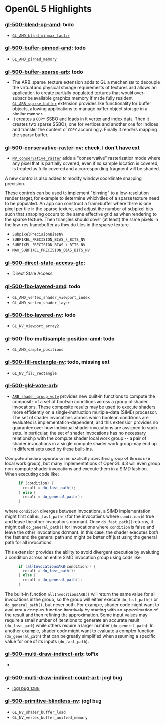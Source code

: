 # OpenGL 5 Highlights

### [gl-500-blend-op-amd](https://github.com/elect86/jogl-samples/blob/master/jogl-samples/src/tests/gl_500/Gl_500_blend_op_amd.java): todo

* [`GL_AMD_blend_minmax_factor`](https://www.opengl.org/registry/specs/AMD/blend_minmax_factor.txt)

### [gl-500-buffer-pinned-amd](https://github.com/elect86/jogl-samples/blob/master/jogl-samples/src/tests/gl_500/Gl_500_buffer_pinned_amd.java): todo

* [`GL_AMD_pinned_memory`](https://www.opengl.org/registry/specs/AMD/pinned_memory.txt)

### [gl-500-buffer-sparse-arb](https://github.com/elect86/jogl-samples/blob/master/jogl-samples/src/tests/gl_500/Gl_500_buffer_sparse_arb.java): todo

* The ARB_sparse_texture extension adds to GL a mechanism to decouple the virtual and physical storage requirements of 
textures and allows an application to create partially populated textures that would over-subscribe available graphics memory 
if made fully resident. [`GL_ARB_sparse_buffer`](https://www.opengl.org/registry/specs/ARB/sparse_buffer.txt) extension provides 
like functionality for buffer objects, allowing applications to manage buffer object storage in a similar manner.
* It creates a `COPY` SSBO and loads in it vertex and index data. Then it creates two sparse SSBOs, one for vertices and 
another one for indices and transfer the content of `COPY` accordingly. Finally it renders mapping the sparse buffer.

### [gl-500-conservative-raster-nv](https://github.com/elect86/jogl-samples/blob/master/jogl-samples/src/tests/gl_500/Gl_500_conservative_raster_nv.java): check, I don't have ext

* [`NV_conservative_raster`](https://www.opengl.org/registry/specs/NV/conservative_raster.txt) adds a "conservative" 
rasterization mode where any pixel that is partially covered, even if no sample location is covered, is treated as fully 
covered and a corresponding fragment will be shaded.    

A new control is also added to modify window coordinate snapping precision.

These controls can be used to implement "binning" to a low-resolution render target, for example to determine which tiles of a 
sparse texture need to be populated. An app can construct a framebuffer where there is one pixel per tile in the sparse 
texture, and adjust the number of subpixel bits such that snapping occurs to the same effective grid as when rendering to the 
sparse texture. Then triangles should cover (at least) the same pixels in the low-res framebuffer as they do tiles in the 
sparse texture.

* `SubpixelPrecisionBiasNV`
* `SUBPIXEL_PRECISION_BIAS_X_BITS_NV`
* `SUBPIXEL_PRECISION_BIAS_Y_BITS_NV`
* `MAX_SUBPIXEL_PRECISION_BIAS_BITS_NV`

### [gl-500-direct-state-access-gtc](https://github.com/elect86/jogl-samples/blob/master/jogl-samples/src/tests/gl_500/Gl_500_direct_state_access_gtc.java):

* Direct State Access

### [gl-500-fbo-layered-amd](https://github.com/elect86/jogl-samples/blob/master/jogl-samples/src/tests/gl_500/Gl_500_fbo_layered_amd.java): todo

* `GL_AMD_vertex_shader_viewport_index`
* `GL_AMD_vertex_shader_layer`

### [gl-500-fbo-layered-nv](https://github.com/elect86/jogl-samples/blob/master/jogl-samples/src/tests/gl_500/Gl_500_fbo_layered_nv.java): todo

* `GL_NV_viewport_array2`

### [gl-500-fbo-multisample-position-amd](https://github.com/elect86/jogl-samples/blob/master/jogl-samples/src/tests/gl_500/Gl_500_multisample_position_amd.java): todo

* `GL_AMD_sample_positions`

### [gl-500-fill-rectangle-nv](https://github.com/elect86/jogl-samples/blob/master/jogl-samples/src/tests/gl_500/Gl_500_fill_rectangle_nv.java): todo, missing ext

* `GL_NV_fill_rectangle`

### [gl-500-glsl-vote-arb](https://github.com/elect86/jogl-samples/blob/master/jogl-samples/src/tests/gl_500/Gl_500_glsl_vote_arb.java): 

* [`ARB_shader_group_vote`](https://www.opengl.org/registry/specs/ARB/shader_group_vote.txt) provides new built-in 
functions to compute the composite of a set of boolean conditions across a group of shader invocations. These composite 
results may be used to execute shaders more efficiently on a single-instruction multiple-data (SIMD) processor. The set of 
shader invocations across which boolean conditions are evaluated is implementation-dependent, and this extension provides 
no guarantee over how individual shader invocations are assigned to such sets. In particular, the set of shader invocations 
has no necessary relationship with the compute shader local work group -- a pair of shader invocations in a single compute 
shader work group may end up in different sets used by these built-ins.

Compute shaders operate on an explicitly specified group of threads (a local work group), but many implementations of 
OpenGL 4.3 will even group non-compute shader invocations and execute them in a SIMD fashion. When executing code like:
```glsl
      if (condition) {
        result = do_fast_path();
      } else {
        result = do_general_path();
      }
```
where `condition` diverges between invocations, a SIMD implementation might first call `do_fast_path()` for the invocations 
where `condition` is true and leave the other invocations dormant. Once `do_fast_path()` returns, it might call 
`do_general_path()` for invocations where `condition` is false and leave the other invocations dormant. In this case, the 
shader executes *both* the fast and the general path and might be better off just using the general path for all 
invocations.

This extension provides the ability to avoid divergent execution by evaluting a condition across an entire SIMD invocation 
group using code like:
```glsl
      if (allInvocationsARB(condition)) {
        result = do_fast_path();
      } else {
        result = do_general_path();
      }
```
The built-in function `allInvocationsARB()` will return the same value for all invocations in the group, so the group will 
either execute `do_fast_path()` or `do_general_path()`, but never both. For example, shader code might want to evaluate a 
complex function iteratively by starting with an approximation of the result and then refining the approximation. Some 
input values may require a small number of iterations to generate an accurate result (`do_fast_path`) while others require 
a larger number (`do_general_path`). In another example, shader code might want to evaluate a complex function 
(`do_general_path`) that can be greatly simplified when assuming a specific value for one of its inputs (`do_fast_path`).

### [gl-500-multi-draw-indirect-arb](https://github.com/elect86/jogl-samples/blob/master/jogl-samples/src/tests/gl_500/Gl_500_multi_draw_indirect_arb.java): toFix

* 

### [gl-500-multi-draw-indirect-count-arb](https://github.com/elect86/jogl-samples/blob/master/jogl-samples/src/tests/gl_500/Gl_500_multi_draw_indirect_count_arb.java): jogl bug

* [jogl bug 1288](https://jogamp.org/bugzilla/show_bug.cgi?id=1288)

### [gl-500-primitive-blindless-nv](https://github.com/elect86/jogl-samples/blob/master/jogl-samples/src/tests/gl_500/Gl_500_primitive_blindless_nv.java): jogl bug

* `GL_NV_shader_buffer_load`
* `GL_NV_vertex_buffer_unified_memory`